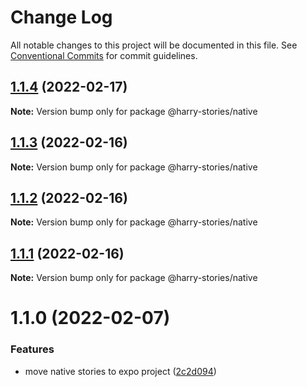 # Change Log

All notable changes to this project will be documented in this file.
See [Conventional Commits](https://conventionalcommits.org) for commit guidelines.

## [1.1.4](https://github.com/harry524483/harry-react/compare/@harry-stories/native@1.1.3...@harry-stories/native@1.1.4) (2022-02-17)

**Note:** Version bump only for package @harry-stories/native





## [1.1.3](https://github.com/harry524483/harry-react/compare/@harry-stories/native@1.1.2...@harry-stories/native@1.1.3) (2022-02-16)

**Note:** Version bump only for package @harry-stories/native





## [1.1.2](https://github.com/harry524483/harry-react/compare/@harry-stories/native@1.1.1...@harry-stories/native@1.1.2) (2022-02-16)

**Note:** Version bump only for package @harry-stories/native





## [1.1.1](https://github.com/harry524483/harry-react/compare/@harry-stories/native@1.1.0...@harry-stories/native@1.1.1) (2022-02-16)

**Note:** Version bump only for package @harry-stories/native





# 1.1.0 (2022-02-07)


### Features

* move native stories to expo project ([2c2d094](https://github.com/harry524483/harry-react/commit/2c2d0946d7caac97bc88be2341ca3ab8beca9c1d))

